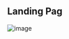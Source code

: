 
## Landing Pag

![image](https://user-images.githubusercontent.com/67024271/216359726-c0f89086-2df6-4934-8e95-d1fb2a087ac6.png)

